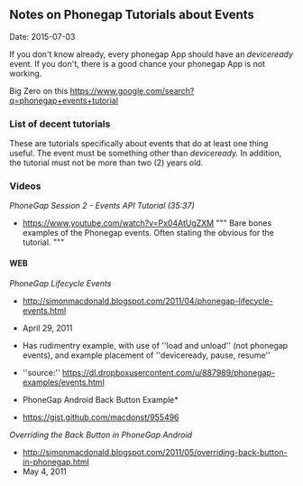 ## Notes on Phonegap Tutorials about Events ##
Date: 2015-07-03

If you don't know already, every phonegap App should have an *deviceready* event. If you don't, there is a good chance your phonegap App is not working.

Big Zero on this  https://www.google.com/search?q=phonegap+events+tutorial

### List of decent tutorials ###

These are tutorials specifically about events that do at least one thing useful. The event must be something other than *deviceready.* In addition, the  tutorial must not be more than two (2) years old.

### Videos ###
*PhoneGap Session 2 - Events API Tutorial (35:37)*
* https://www.youtube.com/watch?v=Px04AtUgZXM
"""
Bare bones examples of the Phonegap events. Often stating the obvious for the tutorial.
"""

#### WEB ####

*PhoneGap Lifecycle Events*
* http://simonmacdonald.blogspot.com/2011/04/phonegap-lifecycle-events.html
* April 29, 2011
* Has rudimentry example, with use of ''load and unload'' (not phonegap events), and example placement of ''deviceready, pause, resume''
* ''source:'' https://dl.dropboxusercontent.com/u/887989/phonegap-examples/events.html

* PhoneGap Android Back Button Example* 
* https://gist.github.com/macdonst/955496

*Overriding the Back Button in PhoneGap Android*
* http://simonmacdonald.blogspot.com/2011/05/overriding-back-button-in-phonegap.html
* May 4, 2011


